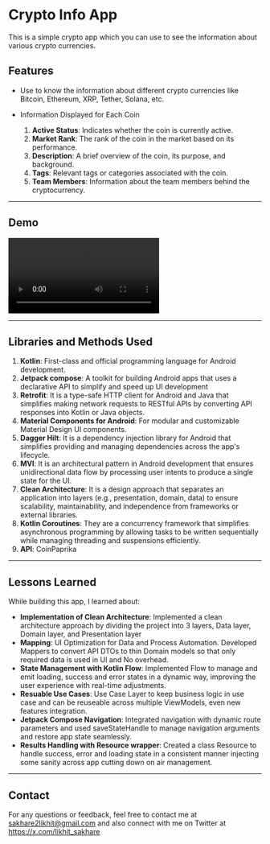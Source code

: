 # **Crypto Info App**

This is a simple crypto app which you can use to see the information about various crypto currencies.

## **Features**

- Use to know the information about different crypto currencies like Bitcoin, Ethereum, XRP, Tether, Solana, etc.
- Information Displayed for Each Coin

     1. **Active Status**: Indicates whether the coin is currently active.
     2. **Market Rank**: The rank of the coin in the market based on its performance.
     3. **Description**: A brief overview of the coin, its purpose, and background.
     4. **Tags**: Relevant tags or categories associated with the coin.  
     5. **Team Members**: Information about the team members behind the cryptocurrency.

--- 

## **Demo**

<video src="https://github.com/user-attachments/assets/2ad62a01-ceb8-4e07-bbd0-11af7871c25e" controls="controls" style="max-width: 100%; height: auto;">
    Demo how the app works.
</video>

--- 
  
## **Libraries and Methods Used**
1. **Kotlin**: First-class and official programming language for Android development.
2. **Jetpack compose**: A toolkit for building Android apps that uses a declarative API to simplify and speed up UI development
3. **Retrofit**: It is a type-safe HTTP client for Android and Java that simplifies making network requests to RESTful APIs by converting API responses into Kotlin or Java objects.
4. **Material Components for Android**: For modular and customizable Material Design UI components.
5. **Dagger Hilt**: It is a dependency injection library for Android that simplifies providing and managing dependencies across the app's lifecycle.
6. **MVI**: It is an architectural pattern in Android development that ensures unidirectional data flow by processing user intents to produce a single state for the UI.
7. **Clean Architecture**: It is a design approach that separates an application into layers (e.g., presentation, domain, data) to ensure scalability, maintainability, and independence from frameworks or external libraries.
8. **Kotlin Coroutines**: They are a concurrency framework that simplifies asynchronous programming by allowing tasks to be written sequentially while managing threading and suspensions efficiently.
9. **API**: CoinPaprika

--- 

## Lessons Learned

While building this app, I learned about:

- **Implementation of Clean Architecture**: Implemented a clean architecture approach by dividing the project into 3 layers, Data layer, Domain layer, and Presentation layer
- **Mapping**: UI Optimization for Data and Process Automation. Developed Mappers to convert API DTOs to thin Domain models so that only required data is used in UI and No overhead.
- **State Management with Kotlin Flow**: Implemented Flow to manage and emit loading, success and error states in a dynamic way, improving the user experience with real-time adjustments.
- **Resuable Use Cases**: Use Case Layer to keep business logic in use case and can be reuseable across multiple ViewModels, even new features integration.
- **Jetpack Compose Navigation**: Integrated navigation with dynamic route parameters and used saveStateHandle to manage navigation arguments and restore app state seamlessly.
- **Results Handling with Resource wrapper**: Created a class Resource to handle success, error and loading state in a consistent manner injecting some sanity across app cutting down on air management.


--- 

## **Contact**
For any questions or feedback, feel free to contact me at sakhare2likhit@gmail.com and also connect with me on Twitter at https://x.com/likhit_sakhare
